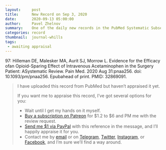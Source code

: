 ```yaml
---
layout:     post
title:      New Record on Sep 3, 2020
date:       2020-09-13 05:00:00
author:     Pavel Zhelnov
summary:    One of the daily new records in the PubMed Systematic Subset indexed by Sep 3, 2020.
categories: record
thumbnail:  journal-whills
tags:
 - awaiting appraisal
---
```


97: Hilleman DE, Malesker MA, Aurit SJ, Morrow L. Evidence for the Efficacy ofan Opioid-Sparing Effect of Intravenous Acetaminophen in the Surgery Patient: ASystematic Review. Pain Med. 2020 Aug 31:pnaa256. doi: 10.1093/pm/pnaa256. Epubahead of print. PMID: 32869091.


> I have uploaded this record from PubMed but haven’t appraised it yet.
>
> If you want me to appraise this record, I’ve got several options for you:
> * Wait until I get my hands on it myself.
> * [Buy a subscription on Patreon](https://patreon.com/zheln) for $1.2 to $6 and PM me with the review request.
> * [Send me $1 via PayPal](https://paypal.me/pjelnov) with this reference in the message, and I’ll happily appraise it for you.
> * Contact me by [email](mailto:pavel@zheln.com) or on [Telegram](https://t.me/drzhelnov), [Twitter](https://twitter.com/drzhelnov), [Instagram](https://instagram.com/igzheln), or [Facebook](https://facebook.com/drzhelnov), and I’m sure we’ll find a way around.
